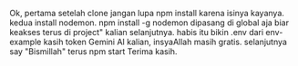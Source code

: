 Ok, pertama setelah clone jangan lupa
npm install
karena isinya kayanya.
kedua install nodemon.
npm install -g nodemon
dipasang di global aja biar keakses terus di project" kalian selanjutnya.
habis itu bikin .env dari env-example
kasih token Gemini AI kalian, insyaAllah masih gratis.
selanjutnya say "Bismillah" terus npm start
Terima kasih.
